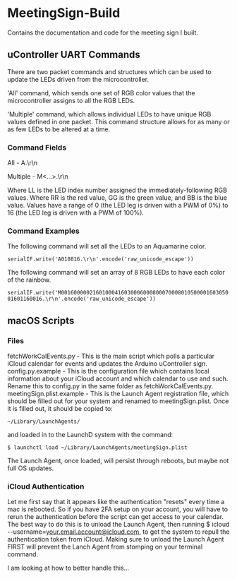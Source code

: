 # MeetingSign-Build
Contains the documentation and code for the meeting sign I built.


## uController UART Commands

There are two packet commands and structures which can be used to update the LEDs driven from the microcontroller.

'All' command, which sends one set of RGB color values that the microcontroller assigns to all the RGB LEDs.

'Multiple' command, which allows individual LEDs to have unique RGB values defined in one packet. This command structure allows for as many or as few LEDs to be altered at a time.

### Command Fields

All - A<RRGGBB>.\r\n

Multiple - M<LLRRGGBB><LLRRGGBB><...><LLRRGGBB>.\r\n

Where LL is the LED index number assigned the immediately-following RGB values.
Where RR is the red value, GG is the green value, and BB is the blue value.
Values have a range of 0 (the LED leg is driven with a PWM of 0%) to 16 (the LED leg is driven with a PWM of 100%).

### Command Examples

The following command will set all the LEDs to an Aquamarine color.

`serialIF.write('A010816.\r\n'.encode('raw_unicode_escape'))`

The following command will set an array of 8 RGB LEDs to have each color of the rainbow.

`serialIF.write('M0016000002160100041603000600080007000801050000160305001601160016.\r\n'.encode('raw_unicode_escape'))`

## macOS Scripts

### Files

fetchWorkCalEvents.py - This is the main script which polls a particular iCloud calendar for events and updates the Arduino uController sign.
config.py.example - This is the configuration file which contains local information about your iCloud account and which calendar to use and such. Rename this to config.py in the same folder as fetchWorkCalEvents.py.
meetingSign.plist.example - This is the Launch Agent registration file, which should be filled out for your system and renamed to meetingSign.plist. Once it is filled out, it should be copied to: 

`~/Library/LaunchAgents/`

and loaded in to the LaunchD system with the command: 

`$ launchctl load ~/Library/LaunchAgents/meetingSign.plist`

The Launch Agent, once loaded, will persist through reboots, but maybe not full OS updates.

### iCloud Authentication

Let me first say that it appears like the authentication "resets" every time a mac is rebooted. So if you have 2FA setup on your account, you will have to rerun the authentication before the script can get access to your calendar. The best way to do this is to unload the Launch Agent, then running $ icloud --username=your.email.account@icloud.com, to get the system to repull the authentication token from iCloud. Making sure to unload the Launch Agent FIRST will prevent the Lanch Agent from stomping on your terminal command.

I am looking at how to better handle this...


